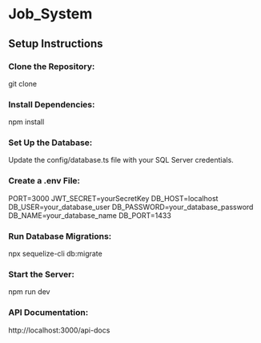 # Job_System

## Setup Instructions

### Clone the Repository:

git clone <repository-url>

### Install Dependencies:

npm install

### Set Up the Database:

Update the config/database.ts file with your SQL Server credentials.

### Create a .env File:

PORT=3000
JWT_SECRET=yourSecretKey
DB_HOST=localhost
DB_USER=your_database_user
DB_PASSWORD=your_database_password
DB_NAME=your_database_name
DB_PORT=1433

### Run Database Migrations:

npx sequelize-cli db:migrate

### Start the Server:

npm run dev

### API Documentation:

http://localhost:3000/api-docs





 
